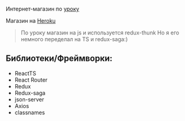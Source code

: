 Интернет-магазин по [уроку](https://www.youtube.com/watch?v=bziVFvq8cLQ&list=PL0FGkDGJQjJFMRmP7wZ771m1Nx-m2_qXq&ab_channel=ArchakovBlog)

Магазин на [Heroku](https://reactjs-pizza.herokuapp.com/)

> По уроку магазин на js и используется redux-thunk
> Но я его немного переделал на TS и redux-saga:)

## Библиотеки/Фреймворки:
- ReactTS
- React Router
- Redux
- Redux-saga
- json-server
- Axios
- classnames

